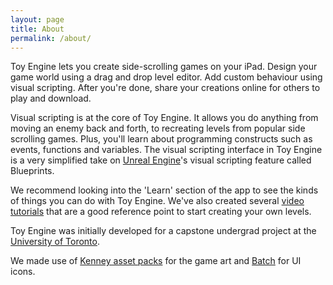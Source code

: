 ```yaml
---
layout: page
title: About
permalink: /about/
---
```


Toy Engine lets you create side-scrolling games on your iPad. Design your game world using a drag and drop level editor. Add custom behaviour using visual scripting. After you're done, share your creations online for others to play and download.

Visual scripting is at the core of Toy Engine. It allows you do anything from moving an enemy back and forth, to recreating levels from popular side scrolling games. Plus, you'll learn about programming constructs such as events, functions and variables. The visual scripting interface in Toy Engine is a very simplified take on [Unreal Engine](https://www.unrealengine.com/)'s visual scripting feature called Blueprints.

We recommend looking into the 'Learn' section of the app to see the kinds of things you can do with Toy Engine. We've also created several [video tutorials](https://www.youtube.com/playlist?list=PLWOvd5iPn8dkKHcJGXQgxraNADbmQXwMn) that are a good reference point to start creating your own levels.

Toy Engine was initially developed for a capstone undergrad project at the [University of Toronto](http://www.utoronto.ca/).

We made use of [Kenney asset packs](http://kenney.nl/assets/) for the game art and [Batch](http://adamwhitcroft.com/batch/) for UI icons.
